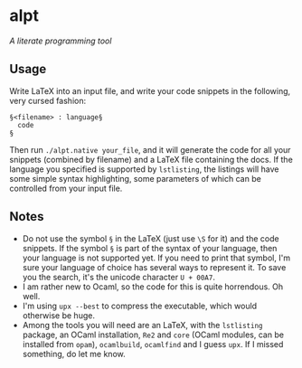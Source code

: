 # alpt
*A literate programming tool*
## Usage
Write LaTeX into an input file, and write your code snippets in the following, very cursed fashion:
```
§<filename> : language§ 
  code 
§
```

Then run `./alpt.native your_file`, and it will generate the code for all your snippets (combined by filename) and a LaTeX file containing the docs. If the language you specified is supported by `lstlisting`, the listings will have some simple syntax highlighting, some parameters of which can be controlled from your input file.

## Notes
- Do not use the symbol `§` in the LaTeX (just use `\S` for it) and the code snippets. If the symbol `§` is part of the syntax of your language, then your language is not supported yet. If you need to print that symbol, I'm sure your language of choice has several ways to represent it. To save you the search, it's the unicode character `U + 00A7`.
- I am rather new to Ocaml, so the code for this is quite horrendous. Oh well.
- I'm using `upx --best` to compress the executable, which would otherwise be huge.
- Among the tools you will need are an LaTeX, with the `lstlisting` package, an OCaml installation, `Re2` and `core` (OCaml modules, can be installed from `opam`), `ocamlbuild`, `ocamlfind` and I guess `upx`. If I missed something, do let me know.

